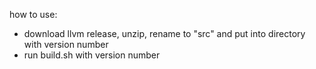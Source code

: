 how to use:

- download llvm release, unzip, rename to "src" and put into directory with version number
- run build.sh with version number 